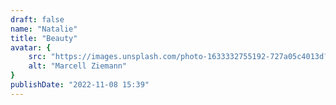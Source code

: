 ```yaml
---
draft: false
name: "Natalie"
title: "Beauty"
avatar: {
    src: "https://images.unsplash.com/photo-1633332755192-727a05c4013d?&fit=crop&w=280",
    alt: "Marcell Ziemann"
}
publishDate: "2022-11-08 15:39"
---
```

